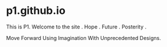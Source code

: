# p1.github.io
This is P1.
Welcome to the site .
Hope .  Future . Posterity .


Move Forward Using Imagination With Unprecedented Designs.
